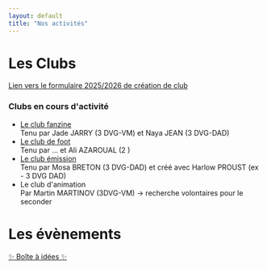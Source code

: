 ```yaml
---
layout: default
title: "Nos activités"
---
```



# Les Clubs
<a href="https://docs.google.com/forms/d/e/1FAIpQLSfdvX5rUUFXTu2i3cXDn03kfKD2BA0PLlPZJr6gO7AaRMh9zA/viewform?usp=dialog">Lien vers le formulaire 2025/2026 de création de club</a>

### Clubs en cours d'activité
<ul>
    <li><a href="https://www.instagram.com/fanzizine/">Le club fanzine</a><br>
    Tenu par Jade JARRY (3 DVG-VM) et Naya JEAN (3 DVG-DAD)</li>
    <li><a href="https://www.instagram.com/orlinzoofc/">Le club de foot</a><br>
    Tenu par ... et Ali AZAROUAL (2 )</li>
    <li><a href="https://www.instagram.com/esaderange_twitch/">Le club émission</a><br>
    Tenu par Mosa BRETON (3 DVG-DAD) et créé avec Harlow PROUST (ex - 3 DVG DAD)</li>
    <li>Le club d'animation<br>
    Par Martin MARTINOV (3DVG-VM) -> recherche volontaires pour le seconder</li>
</ul>

# Les évènements

<a href="">✨ Boîte à idées ✨</a>


